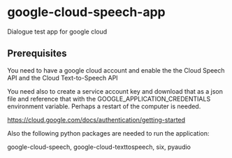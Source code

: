 # google-cloud-speech-app
Dialogue test app for google cloud

## Prerequisites ##

You need to have a google cloud account and enable the the Cloud Speech API and the Cloud Text-to-Speech API

You need also to create a service account key and download that as a json file and reference that with the GOOGLE_APPLICATION_CREDENTIALS  environment variable. Perhaps a restart of the computer is needed.

https://cloud.google.com/docs/authentication/getting-started

Also the following python packages are needed to run the application:

google-cloud-speech, google-cloud-texttospeech, six, pyaudio


